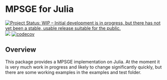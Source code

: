 # MPSGE for Julia

[![Project Status: WIP – Initial development is in progress, but there has not yet been a stable, usable release suitable for the public.](https://www.repostatus.org/badges/latest/wip.svg)](https://www.repostatus.org/#wip)
![](https://github.com/anthofflab/MPSGE.jl/workflows/Run%20CI%20on%20master/badge.svg)
[![codecov](https://codecov.io/gh/anthofflab/MPSGE.jl/branch/master/graph/badge.svg)](https://codecov.io/gh/anthofflab/MPSGE.jl)

## Overview

This package provides a MPSGE implementation on Julia. At the moment it is very much work in progress and likely to change significantly quickly, but there are some working examples in the examples and test folder.
